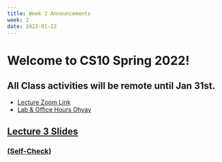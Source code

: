 ```yaml
---
title: Week 2 Announcements
week: 2
date: 2022-01-22
---
```


# Welcome to CS10 Spring 2022!

## **All Class activities will be remote until Jan 31st.**

* [Lecture Zoom Link](https://berkeley.zoom.us/j/99682681232?pwd=bEp1TjZ4WlU5bVFPejlIbHp2ZUVadz09)
* [Lab & Office Hours Ohyay](https://ohyay.co/s/cs10/)

## [Lecture 3 Slides](https://docs.google.com/presentation/d/1sRBKtc9NSWotpDlmrg78uWm6P5-j6px9QRJ2xE08JK0/edit?usp=sharing)
### [(Self-Check)](https://www.gradescope.com/courses/354801/assignments/1806685/)
